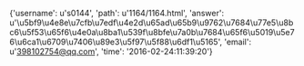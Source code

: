 {'username': u's0144', 'path': u'1164/1164.html', 'answer': u'\u5bf9\u4e8e\u7cfb\u7edf\u4e2d\u65ad\u65b9\u9762\u7684\u77e5\u8bc6\u5f53\u65f6\u4e0a\u8ba1\u539f\u8bfe\u7a0b\u7684\u65f6\u5019\u5e76\u6ca1\u6709\u7406\u89e3\u5f97\u5f88\u6df1\u5165', 'email': u'398102754@qq.com', 'time': '2016-02-24:11:39:20'}